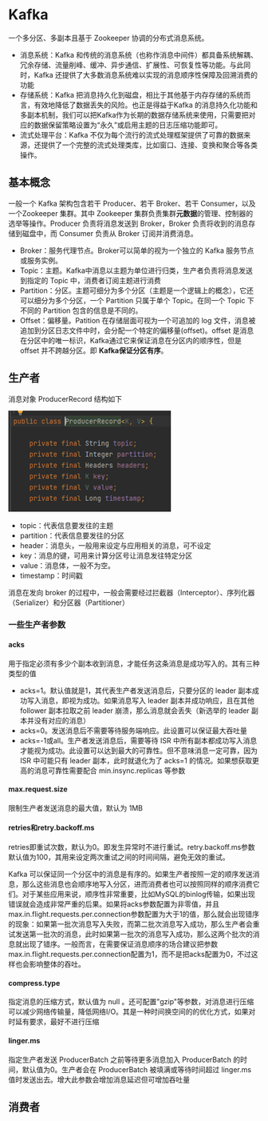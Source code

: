 

# Kafka

一个多分区、多副本且基于 Zookeeper 协调的分布式消息系统。

- 消息系统：Kafka 和传统的消息系统（也称作消息中间件）都具备系统解耦、冗余存储、流量削峰、缓冲、异步通信、扩展性、可恢复性等功能。与此同时，Kafka 还提供了大多数消息系统难以实现的消息顺序性保障及回溯消费的功能
- 存储系统：Kafka 把消息持久化到磁盘，相比于其他基于内存存储的系统而言，有效地降低了数据丢失的风险。也正是得益于Kafka 的消息持久化功能和多副本机制，我们可以把Kafka作为长期的数据存储系统来使用，只需要把对应的数据保留策略设置为“永久”或启用主题的日志压缩功能即可。
- 流式处理平台：Kafka 不仅为每个流行的流式处理框架提供了可靠的数据来源，还提供了一个完整的流式处理类库，比如窗口、连接、变换和聚合等各类操作。



## 基本概念

一般一个 Kafka 架构包含若干 Producer、若干 Broker、若干 Consumer，以及一个Zookeeper 集群。其中 Zookeeper 集群负责集群**元数据**的管理、控制器的选举等操作。Producer 负责将消息发送到 Broker，Broker 负责将收到的消息存储到磁盘中，而 Consumer 负责从 Broker 订阅并消费消息。



- Broker：服务代理节点。Broker可以简单的视为一个独立的 Kafka 服务节点或服务实例。
- Topic：主题。Kafka中消息以主题为单位进行归类，生产者负责将消息发送到指定的 Topic 中，消费者订阅主题进行消费
- Partition：分区。主题可细分为多个分区（主题是一个逻辑上的概念），它还可以细分为多个分区，一个 Partition 只属于单个 Topic。在同一个 Topic 下不同的 Partition 包含的信息是不同的。
- Offset：偏移量。Patition 在存储层面可视为一个可追加的 log 文件，消息被追加到分区日志文件中时，会分配一个特定的偏移量(offset)。offset 是消息在分区中的唯一标识，Kafka通过它来保证消息在分区内的顺序性，但是 offset 并不跨越分区。即 **Kafka保证分区有序**。





## 生产者

消息对象 ProducerRecord 结构如下

![image-20211224183706356](img/image-20211224183706356.png)

- topic：代表信息要发往的主题
- partition：代表信息要发往的分区
- header：消息头，一般用来设定与应用相关的消息，可不设定
- key：消息的键，可用来计算分区号让消息发往特定分区
- value：消息体，一般不为空。
- timestamp：时间戳



消息在发向 broker 的过程中，一般会需要经过拦截器（Interceptor）、序列化器（Serializer）和分区器（Partitioner）



### 一些生产者参数

#### acks

用于指定必须有多少个副本收到消息，才能任务这条消息是成功写入的。其有三种类型的值

- acks=1。默认值就是1，其代表生产者发送消息后，只要分区的 leader 副本成功写入消息，即视为成功。如果消息写入 leader 副本并成功响应，且在其他 follower 副本拉取之前 leader 崩溃，那么消息就会丢失（新选举的 leader 副本并没有对应的消息）
- acks=0。发送消息后不需要等待服务端响应。此设置可以保证最大吞吐量
- acks=-1或all。生产者发送消息后，需要等待 ISR 中所有副本都成功写入消息才能视为成功。此设置可以达到最大的可靠性。但不意味消息一定可靠，因为 ISR 中可能只有 leader 副本，此时就退化为了 acks=1 的情况。如果想获取更高的消息可靠性需要配合 min.insync.replicas 等参数

#### max.request.size

限制生产者发送消息的最大值，默认为 1MB

#### retries和retry.backoff.ms

retries即重试次数，默认为0。即发生异常时不进行重试。retry.backoff.ms参数默认值为100，其用来设定两次重试之间的时间间隔，避免无效的重试。

Kafka 可以保证同一个分区中的消息是有序的。如果生产者按照一定的顺序发送消息，那么这些消息也会顺序地写入分区，进而消费者也可以按照同样的顺序消费它们。对于某些应用来说，顺序性非常重要，比如MySQL的binlog传输，如果出现错误就会造成非常严重的后果。如果将acks参数配置为非零值，并且max.in.flight.requests.per.connection参数配置为大于1的值，那么就会出现错序的现象：如果第一批次消息写入失败，而第二批次消息写入成功，那么生产者会重试发送第一批次的消息，此时如果第一批次的消息写入成功，那么这两个批次的消息就出现了错序。一般而言，在需要保证消息顺序的场合建议把参数max.in.flight.requests.per.connection配置为1，而不是把acks配置为0，不过这样也会影响整体的吞吐。

#### compress.type

指定消息的压缩方式，默认值为 null 。还可配置"gzip"等参数，对消息进行压缩可以减少网络传输量，降低网络I/O。其是一种时间换空间的的优化方式，如果对时延有要求，最好不进行压缩

#### linger.ms

指定生产者发送 ProducerBatch 之前等待更多消息加入 ProducerBatch 的时间，默认值为0。生产者会在 ProducerBatch 被填满或等待时间超过 linger.ms 值时发送出去。增大此参数会增加消息延迟但可增加吞吐量





## 消费者







